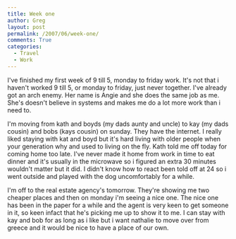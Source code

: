 ```yaml
---
title: Week one
author: Greg
layout: post
permalink: /2007/06/week-one/
comments: True
categories:
  - Travel
  - Work
---
```

I've finished my first week of 9 till 5, monday to friday work. It's not that i haven't worked 9 till 5, or monday to friday, just never together. I've already got an arch enemy. Her name is Angie and she does the same job as me. She's doesn't believe in systems and makes me do a lot more work than i need to.

I'm moving from kath and boyds (my dads aunty and uncle) to kay (my dads cousin) and bobs (kays cousin) on sunday. They have the internet. I really liked staying with kat and boyd but it's hard living with older people when your generation why and used to living on the fly. Kath told me off today for coming home too late. I've never made it home from work in time to eat dinner and it's usually in the microwave so i figured an extra 30 minutes wouldn't matter but it did. I didn't know how to react been told off at 24 so i went outside and played with the dog uncomfortably for a while.

I'm off to the real estate agency's tomorrow. They're showing me two cheaper places and then on monday i'm seeing a nice one. The nice one has been in the paper for a while and the agent is very keen to get someone in it, so keen infact that he's picking me up to show it to me. I can stay with kay and bob for as long as i like but i want nathalie to move over from greece and it would be nice to have a place of our own.